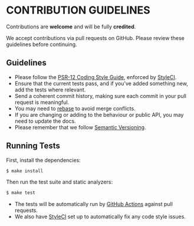 # CONTRIBUTION GUIDELINES

Contributions are **welcome** and will be fully **credited**.

We accept contributions via pull requests on GitHub. Please review these guidelines before continuing.

## Guidelines

* Please follow the [PSR-12 Coding Style Guide](https://www.php-fig.org/psr/psr-12/), enforced by [StyleCI](https://styleci.io/).
* Ensure that the current tests pass, and if you've added something new, add the tests where relevant.
* Send a coherent commit history, making sure each commit in your pull request is meaningful.
* You may need to [rebase](https://git-scm.com/book/en/v2/Git-Branching-Rebasing) to avoid merge conflicts.
* If you are changing or adding to the behaviour or public API, you may need to update the docs.
* Please remember that we follow [Semantic Versioning](https://semver.org/).

## Running Tests

First, install the dependencies:

```bash
$ make install
```

Then run the test suite and static analyzers:

```bash
$ make test
```

* The tests will be automatically run by [GitHub Actions](https://github.com/features/actions) against pull requests.
* We also have [StyleCI](https://styleci.io/) set up to automatically fix any code style issues.

